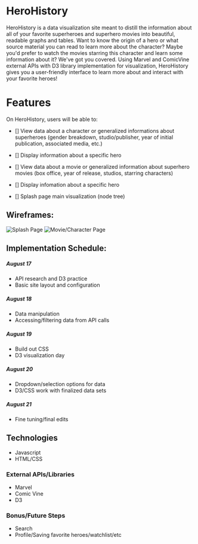 # HeroHistory

HeroHistory is a data visualization site meant to distill the information about all of your favorite superheroes and superhero movies into beautiful, readable graphs and tables. Want to know the origin of a hero or what source material you can read to learn more about the character? Maybe you'd prefer to watch the movies starring this character and learn some information about it? We've got you covered. Using Marvel and ComicVine external APIs with D3 library implementation for visualization, HeroHistory gives you a user-friendly interface to learn more about and interact with your favorite heroes!

# Features

On HeroHistory, users will be able to:

- [] View data about a character or generalized informations about superheroes (gender breakdown, studio/publisher, year of initial publication, associated media, etc.)

- [] Display information about a specific hero

- [] View data about a movie or generalized information about superhero movies (box office, year of release, studios, starring characters)

- [] Display infomation about a specific hero

- [] Splash page main visualization (node tree) 

## Wireframes:

![Splash Page](./)
![Movie/Character Page](movie_page.png)

## Implementation Schedule:

##### August 17
* API research and D3 practice
* Basic site layout and configuration

##### August 18
* Data manipulation
* Accessing/filtering data from API calls

##### August 19
* Build out CSS
* D3 visualization day

##### August 20 
* Dropdown/selection options for data
* D3/CSS work with finalized data sets

##### August 21
* Fine tuning/final edits


## Technologies

* Javascript
* HTML/CSS

### External APIs/Libraries

* Marvel
* Comic Vine
* D3

### Bonus/Future Steps

* Search
* Profile/Saving favorite heroes/watchlist/etc
